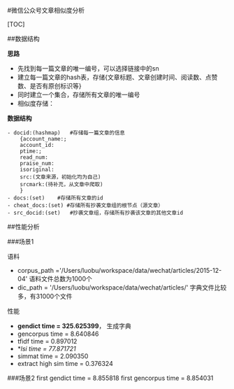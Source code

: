 
#微信公众号文章相似度分析

[TOC]

##数据结构

**思路**

- 先找到每一篇文章的唯一编号，可以选择链接中的sn
- 建立每一篇文章的hash表，存储{文章标题、文章创建时间、阅读数、点赞数、是否有原创标识等}
- 同时建立一个集合，存储所有文章的唯一编号
- 相似度存储：


**数据结构**

	- docid:(hashmap)	#存储每一篇文章的信息
		{account_name:; 
		account_id:
		ptime:;
		read_num:
		praise_num:
		isoriginal:
		src:(文章来源，初始化均为自己)
		srcmark:(待补充，从文章中爬取)
		}
	- docs:(set)	#存储所有文章的id
	- cheat_docs:(set) #存储所有抄袭文章组的根节点（源文章）
	- src_docid:(set)	#抄袭文章组，存储所有抄袭该文章的其他文章id 



##性能分析

###场景1

语料
	
- corpus_path ='/Users/luobu/workspace/data/wechat/articles/2015-12-04'
	语料文件总数为1000个
- dic_path = '/Users/luobu/workspace/data/wechat/articles/'
    字典文件比较多，有31000个文件

性能

- **gendict time = 325.625399**， 生成字典
- gencorpus time = 8.640846
- tfidf time = 0.897012
- **lsi time = 77.871721*
- simmat time = 2.090350
- extract high sim time = 0.376324

###场景2
first gendict time = 8.855818
first gencorpus time = 8.854031
